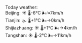 Today weather:  
Beijing: ☀️ 🌡️-6°C 🌬️↘7km/h  
Tianjin: 🌫  🌡️+1°C 🌬️→0km/h  
Shijiazhuang: ☀️ 🌡️+1°C 🌬️→4km/h  
Tangshan: ☀️ 🌡️-2°C 🌬️→11km/h  
